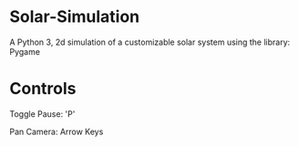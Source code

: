 # Solar-Simulation
A Python 3, 2d simulation of a customizable solar system using the library: Pygame

# Controls
Toggle Pause: 'P'

Pan Camera: Arrow Keys
